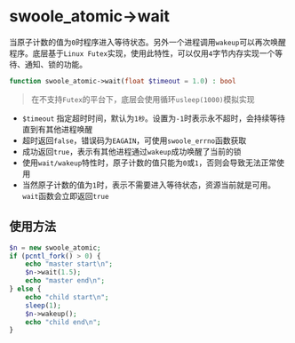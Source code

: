# swoole_atomic->wait

当原子计数的值为`0`时程序进入等待状态。另外一个进程调用`wakeup`可以再次唤醒程序。底层基于`Linux Futex`实现，使用此特性，可以仅用`4`字节内存实现一个等待、通知、锁的功能。
```php
function swoole_atomic->wait(float $timeout = 1.0) : bool
```
> 在不支持`Futex`的平台下，底层会使用循环`usleep(1000)`模拟实现

* `$timeout` 指定超时时间，默认为`1秒`。设置为`-1`时表示永不超时，会持续等待直到有其他进程唤醒
* 超时返回`false`，错误码为`EAGAIN`，可使用`swoole_errno`函数获取
* 成功返回`true`，表示有其他进程通过`wakeup`成功唤醒了当前的锁
* 使用`wait/wakeup`特性时，原子计数的值只能为`0`或`1`，否则会导致无法正常使用
* 当然原子计数的值为`1`时，表示不需要进入等待状态，资源当前就是可用。`wait`函数会立即返回`true`

使用方法
----
```php
$n = new swoole_atomic;
if (pcntl_fork() > 0) {
	echo "master start\n";
	$n->wait(1.5);
	echo "master end\n";
} else {
	echo "child start\n";
	sleep(1);
	$n->wakeup();
	echo "child end\n";
}
```